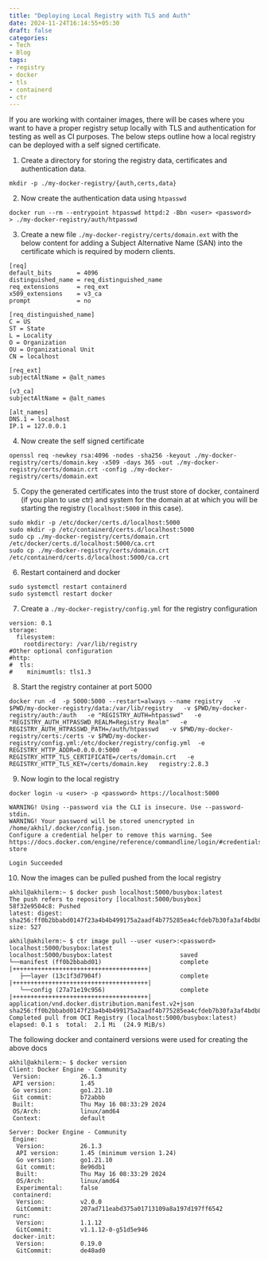 ```yaml
---
title: "Deploying Local Registry with TLS and Auth"
date: 2024-11-24T16:14:55+05:30
draft: false
categories:
- Tech
- Blog
tags:
- registry
- docker
- tls
- containerd
- ctr
---
```


If you are working with container images, there will be cases where you want to have a proper registry setup locally
with TLS and authentication for testing as well as CI purposes. The below steps outline how a local registry can be 
deployed with a self signed certificate.

1. Create a directory for storing the registry data, certificates and authentication data.
```
mkdir -p ./my-docker-registry/{auth,certs,data}
```

2. Now create the authentication data using `htpasswd`
```
docker run --rm --entrypoint htpasswd httpd:2 -Bbn <user> <password>  > ./my-docker-registry/auth/htpasswd
```

3. Create a new file `./my-docker-registry/certs/domain.ext` with the below content for adding a Subject Alternative Name (SAN)
into the certificate which is required by modern clients.
```
[req]
default_bits       = 4096
distinguished_name = req_distinguished_name
req_extensions     = req_ext
x509_extensions    = v3_ca
prompt             = no

[req_distinguished_name]
C = US
ST = State
L = Locality
O = Organization
OU = Organizational Unit
CN = localhost

[req_ext]
subjectAltName = @alt_names

[v3_ca]
subjectAltName = @alt_names

[alt_names]
DNS.1 = localhost
IP.1 = 127.0.0.1
``` 

4. Now create the self signed certificate
```
openssl req -newkey rsa:4096 -nodes -sha256 -keyout ./my-docker-registry/certs/domain.key -x509 -days 365 -out ./my-docker-registry/certs/domain.crt -config ./my-docker-registry/certs/domain.ext
```

5. Copy the generated certificates into the trust store of docker, containerd (if you plan to use ctr) and system for the domain at
at which you will be starting the registry (`localhost:5000` in this case).
```
sudo mkdir -p /etc/docker/certs.d/localhost:5000
sudo mkdir -p /etc/containerd/certs.d/localhost:5000
sudo cp ./my-docker-registry/certs/domain.crt /etc/docker/certs.d/localhost:5000/ca.crt
sudo cp ./my-docker-registry/certs/domain.crt /etc/containerd/certs.d/localhost:5000/ca.crt
```

6. Restart containerd and docker
```
sudo systemctl restart containerd
sudo systemctl restart docker
```

7. Create a `./my-docker-registry/config.yml` for the registry configuration
```
version: 0.1
storage:
  filesystem:
    rootdirectory: /var/lib/registry 
#Other optional configuration
#http:
#  tls:
#    minimumtls: tls1.3
``` 

8. Start the registry container at port 5000
```
docker run -d  -p 5000:5000 --restart=always --name registry   -v $PWD/my-docker-registry/data:/var/lib/registry   -v $PWD/my-docker-registry/auth:/auth   -e "REGISTRY_AUTH=htpasswd"   -e "REGISTRY_AUTH_HTPASSWD_REALM=Registry Realm"   -e REGISTRY_AUTH_HTPASSWD_PATH=/auth/htpasswd   -v $PWD/my-docker-registry/certs:/certs -v $PWD/my-docker-registry/config.yml:/etc/docker/registry/config.yml  -e REGISTRY_HTTP_ADDR=0.0.0.0:5000   -e REGISTRY_HTTP_TLS_CERTIFICATE=/certs/domain.crt   -e REGISTRY_HTTP_TLS_KEY=/certs/domain.key   registry:2.8.3
``` 

9. Now login to the local registry
```
docker login -u <user> -p <password> https://localhost:5000 

WARNING! Using --password via the CLI is insecure. Use --password-stdin.
WARNING! Your password will be stored unencrypted in /home/akhil/.docker/config.json.
Configure a credential helper to remove this warning. See
https://docs.docker.com/engine/reference/commandline/login/#credentials-store

Login Succeeded
```

10. Now the images can be pulled pushed from the local registry
```
akhil@akhilerm:~ $ docker push localhost:5000/busybox:latest
The push refers to repository [localhost:5000/busybox]
58f32e9504c8: Pushed 
latest: digest: sha256:ff0b2bbabd0147f23a4b4b499175a2aadf4b775285ea4cfdeb7b30fa3af4bdb8 size: 527

akhil@akhilerm:~ $ ctr image pull --user <user>:<password>  localhost:5000/busybox:latest
localhost:5000/busybox:latest                   saved
└──manifest (ff0b2bbabd01)                      complete        |++++++++++++++++++++++++++++++++++++++|
   ├──layer (13c1f3d7904f)                      complete        |++++++++++++++++++++++++++++++++++++++|
   └──config (27a71e19c956)                     complete        |++++++++++++++++++++++++++++++++++++++|
application/vnd.docker.distribution.manifest.v2+json sha256:ff0b2bbabd0147f23a4b4b499175a2aadf4b775285ea4cfdeb7b30fa3af4bdb8
Completed pull from OCI Registry (localhost:5000/busybox:latest)        elapsed: 0.1 s  total:  2.1 Mi  (24.9 MiB/s)
```

The following docker and containerd versions were used for creating the above docs
```
akhil@akhilerm:~ $ docker version
Client: Docker Engine - Community
 Version:           26.1.3
 API version:       1.45
 Go version:        go1.21.10
 Git commit:        b72abbb
 Built:             Thu May 16 08:33:29 2024
 OS/Arch:           linux/amd64
 Context:           default

Server: Docker Engine - Community
 Engine:
  Version:          26.1.3
  API version:      1.45 (minimum version 1.24)
  Go version:       go1.21.10
  Git commit:       8e96db1
  Built:            Thu May 16 08:33:29 2024
  OS/Arch:          linux/amd64
  Experimental:     false
 containerd:
  Version:          v2.0.0
  GitCommit:        207ad711eabd375a01713109a8a197d197ff6542
 runc:
  Version:          1.1.12
  GitCommit:        v1.1.12-0-g51d5e946
 docker-init:
  Version:          0.19.0
  GitCommit:        de40ad0
```
